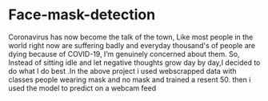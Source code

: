 # Face-mask-detection
Coronavirus has now become the talk of the town, Like most people in the world right now are suffering badly and everyday thousand's of people are dying because of COVID-19, I’m genuinely concerned about them. So, Instead of sitting idle and let negative thoughts grow day by day,I decided to do what I do best .In the above project i used webscrapped data with classes people wearing mask and no mask and trained a resent 50. then i used the model to predict on a webcam feed
